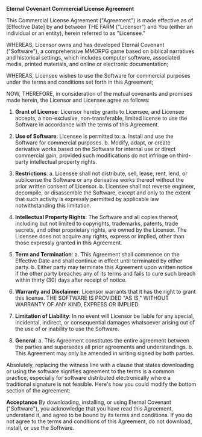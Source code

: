 **Eternal Covenant Commercial License Agreement**

This Commercial License Agreement ("Agreement") is made effective as of [Effective Date] by and between THE FARM ("Licensor") and You (either an individual or an entity), herein referred to as "Licensee."

WHEREAS, Licensor owns and has developed Eternal Covenant ("Software"), a comprehensive MMORPG game based on biblical narratives and historical settings, which includes computer software, associated media, printed materials, and online or electronic documentation;

WHEREAS, Licensee wishes to use the Software for commercial purposes under the terms and conditions set forth in this Agreement;

NOW, THEREFORE, in consideration of the mutual covenants and promises made herein, the Licensor and Licensee agree as follows:

1. **Grant of License**: Licensor hereby grants to Licensee, and Licensee accepts, a non-exclusive, non-transferable, limited license to use the Software in accordance with the terms of this Agreement.

2. **Use of Software**: Licensee is permitted to:
   a. Install and use the Software for commercial purposes.
   b. Modify, adapt, or create derivative works based on the Software for internal use or direct commercial gain, provided such modifications do not infringe on third-party intellectual property rights.

3. **Restrictions**:
   a. Licensee shall not distribute, sell, lease, rent, lend, or sublicense the Software or any derivative works thereof without the prior written consent of Licensor.
   b. Licensee shall not reverse engineer, decompile, or disassemble the Software, except and only to the extent that such activity is expressly permitted by applicable law notwithstanding this limitation.

4. **Intellectual Property Rights**: The Software and all copies thereof, including but not limited to copyrights, trademarks, patents, trade secrets, and other proprietary rights, are owned by the Licensor. The Licensee does not acquire any rights, express or implied, other than those expressly granted in this Agreement.

5. **Term and Termination**:
   a. This Agreement shall commence on the Effective Date and shall continue in effect until terminated by either party.
   b. Either party may terminate this Agreement upon written notice if the other party breaches any of its terms and fails to cure such breach within thirty (30) days after receipt of notice.

6. **Warranty and Disclaimer**: Licensor warrants that it has the right to grant this license. THE SOFTWARE IS PROVIDED "AS IS," WITHOUT WARRANTY OF ANY KIND, EXPRESS OR IMPLIED.

7. **Limitation of Liability**: In no event will Licensor be liable for any special, incidental, indirect, or consequential damages whatsoever arising out of the use of or inability to use the Software.

8. **General**:
   a. This Agreement constitutes the entire agreement between the parties and supersedes all prior agreements and understandings.
   b. This Agreement may only be amended in writing signed by both parties.
   
Absolutely, replacing the witness line with a clause that states downloading or using the software signifies agreement to the terms is a common practice, especially for software distributed electronically where a traditional signature is not feasible. Here's how you could modify the bottom section of the agreement:

**Acceptance**
By downloading, installing, or using Eternal Covenant ("Software"), you acknowledge that you have read this Agreement, understand it, and agree to be bound by its terms and conditions. If you do not agree to the terms and conditions of this Agreement, do not download, install, or use the Software.
